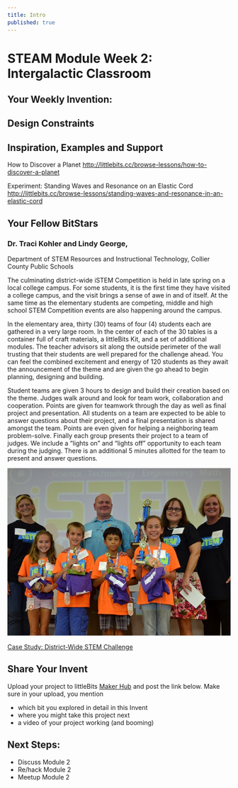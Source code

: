 ```yaml
---
title: Intro
published: true
---
```


# STEAM Module Week 2: Intergalactic Classroom

## Your Weekly Invention: 
## Design Constraints
## Inspiration, Examples and Support

How to Discover a Planet
http://littlebits.cc/browse-lessons/how-to-discover-a-planet

Experiment: Standing Waves and Resonance on an Elastic Cord
http://littlebits.cc/browse-lessons/standing-waves-and-resonance-in-an-elastic-cord





## Your Fellow BitStars
### Dr. Traci Kohler and Lindy George, 
Department of STEM Resources and Instructional Technology, Collier County Public Schools

The culminating district-wide iSTEM Competition is held in late spring on a local college campus. For some students, it is the first time they have visited a college campus, and the visit brings a sense of awe in and of itself. At the same time as the elementary students are competing, middle and high school STEM Competition events are also happening around the campus.

In the elementary area, thirty (30) teams of four (4) students each are gathered in a very large room. In the center of each of the 30 tables is a container full of craft materials, a littleBits Kit, and a set of additional modules. The teacher advisors sit along the outside perimeter of the wall trusting that their students are well prepared for the challenge ahead. You can feel the combined excitement and energy of 120 students as they await the announcement of the theme and are given the go ahead to begin planning, designing and building.

Student teams are given 3 hours to design and build their creation based on the theme. Judges walk around and look for team work, collaboration and cooperation. Points are given for teamwork through the day as well as final project and presentation. All students on a team are expected to be able to answer questions about their project, and a final presentation is shared amongst the team. Points are even given for helping a neighboring team problem-solve. Finally each group presents their project to a team of judges. We include a “lights on” and “lights off” opportunity to each team during the judging. There is an additional 5 minutes allotted for the team to present and answer questions.

![](/Images/istem.jpg)

[Case Study: District-Wide STEM Challenge](http://littlebits.cc/education-case-study-district-wide-stem-challenge)

## Share Your Invent 
Upload your project to littleBits [Maker Hub](http://littlebits.cc/projects) and post the link below. Make sure in your upload, you mention
- which bit you explored in detail in this Invent
- where you might take this project next
- a video of your project working (and booming)

## Next Steps:
- Discuss Module 2
- Re/hack Module 2
- Meetup Module 2
